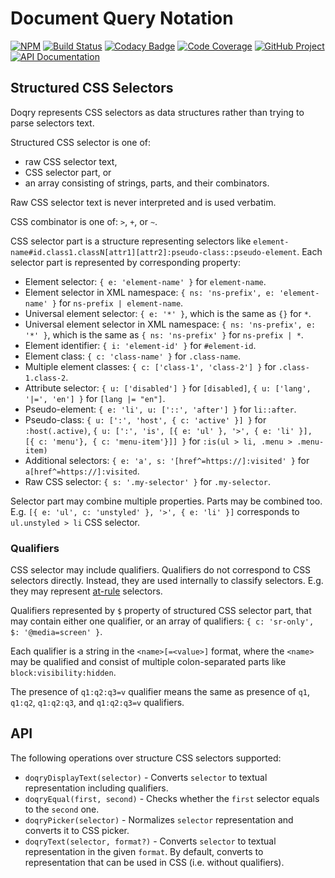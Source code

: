 Document Query Notation
=======================

[![NPM][npm-image]][npm-url]
[![Build Status][build-status-img]][build-status-link]
[![Codacy Badge][quality-img]][quality-link]
[![Code Coverage][coverage-img]][coverage-link]
[![GitHub Project][github-image]][github-url]
[![API Documentation][api-docs-image]][api-docs-url]


[npm-image]: https://img.shields.io/npm/v/@frontmeans/doqry.svg?logo=npm
[npm-url]: https://www.npmjs.com/package/@frontmeans/doqry
[build-status-img]: https://github.com/frontmeans/doqry/workflows/Build/badge.svg
[build-status-link]: https://github.com/frontmeans/doqry/actions?query=workflow%3ABuild
[quality-img]: https://app.codacy.com/project/badge/Grade/e5162aa2af494839bdefea342cf04eff
[quality-link]: https://www.codacy.com/gh/frontmeans/doqry/dashboard?utm_source=github.com&utm_medium=referral&utm_content=frontmeans/doqry&utm_campaign=Badge_Grade
[coverage-img]: https://app.codacy.com/project/badge/Coverage/e5162aa2af494839bdefea342cf04eff
[coverage-link]: https://www.codacy.com/gh/frontmeans/doqry/dashboard?utm_source=github.com&utm_medium=referral&utm_content=frontmeans/doqry&utm_campaign=Badge_Coverage
[github-image]: https://img.shields.io/static/v1?logo=github&label=GitHub&message=project&color=informational
[github-url]: https://github.com/frontmeans/doqry
[api-docs-image]: https://img.shields.io/static/v1?logo=typescript&label=API&message=docs&color=informational
[api-docs-url]: https://frontmeans.github.io/doqry/


Structured CSS Selectors
------------------------

Doqry represents CSS selectors as data structures rather than trying to parse selectors text.

Structured CSS selector is one of:

- raw CSS selector text,
- CSS selector part, or
- an array consisting of strings, parts, and their combinators.

Raw CSS selector text is never interpreted and is used verbatim.

CSS combinator is one of: `>`, `+`, or `~`.

CSS selector part is a structure representing selectors like
`element-name#id.class1.classN[attr1][attr2]:pseudo-class::pseudo-element`.
Each selector part is represented by corresponding property:

- Element selector:
  `{ e: 'element-name' }` for `element-name`.
- Element selector in XML namespace:
  `{ ns: 'ns-prefix', e: 'element-name' }` for `ns-prefix | element-name`.
- Universal element selector:
  `{ e: '*' }`, which is the same as `{}` for `*`.
- Universal element selector in XML namespace:
  `{ ns: 'ns-prefix', e: '*' }`, which is the same as `{ ns: 'ns-prefix' }` for `ns-prefix | *`.
- Element identifier:
  `{ i: 'element-id' }` for `#element-id`.
- Element class:
  `{ c: 'class-name' }` for `.class-name`.
- Multiple element classes:
  `{ c: ['class-1', 'class-2'] }` for `.class-1.class-2`.
- Attribute selector:
  `{ u: ['disabled'] }` for `[disabled]`,
  `{ u: ['lang', '|=', 'en'] }` for `[lang |= "en"]`.
- Pseudo-element:
  `{ e: 'li', u: ['::', 'after'] }` for `li::after`.
- Pseudo-class:
  `{ u: [':', 'host', { c: 'active' }] }` for `:host(.active)`,
  `{ u: [':', 'is', [{ e: 'ul' }, '>', { e: 'li' }], [{ c: 'menu'}, { c: 'menu-item'}]] }`
  for `:is(ul > li, .menu > .menu-item)`
- Additional selectors:
  `{ e: 'a', s: '[href^=https://]:visited' }` for `a[href^=https://]:visited`.
- Raw CSS selector:
  `{ s: '.my-selector' }` for `.my-selector`.

Selector part may combine multiple properties. Parts may be combined too.
E.g. `[{ e: 'ul', c: 'unstyled' }, '>', { e: 'li' }]` corresponds to `ul.unstyled > li` CSS selector.


### Qualifiers

CSS selector may include qualifiers. Qualifiers do not correspond to CSS selectors directly. Instead, they are used
internally to classify selectors. E.g. they may represent [at-rule] selectors.

Qualifiers represented by `$` property of structured CSS selector part, that may contain either one qualifier, or an
array of qualifiers:
`{ c: 'sr-only', $: '@media=screen' }`.

Each qualifier is a string in the `<name>[=<value>]` format, where the `<name>` may be qualified and consist of multiple
colon-separated parts like `block:visibility:hidden`.

The presence of `q1:q2:q3=v` qualifier means the same as presence of `q1`, `q1:q2`, `q1:q2:q3`, and `q1:q2:q3=v`
qualifiers.

[at-rule]: https://developer.mozilla.org/en-US/docs/Web/CSS/At-rule


API
---

The following operations over structure CSS selectors supported:

- `doqryDisplayText(selector)` - Converts `selector` to textual representation including qualifiers.
- `doqryEqual(first, second)` - Checks whether the `first` selector equals to the `second` one.
- `doqryPicker(selector)` - Normalizes `selector` representation and converts it to CSS picker.
- `doqryText(selector, format?)` - Converts `selector` to textual representation in the given `format`.
  By default, converts to representation that can be used in CSS (i.e. without qualifiers).
